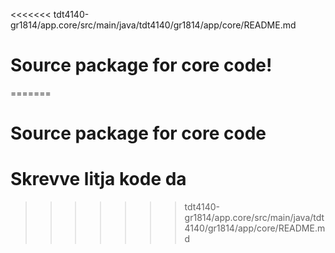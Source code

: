 <<<<<<< tdt4140-gr1814/app.core/src/main/java/tdt4140/gr1814/app/core/README.md

# Source package for core code!



=======
# Source package for core code
# Skrevve litja kode da
>>>>>>> tdt4140-gr1814/app.core/src/main/java/tdt4140/gr1814/app/core/README.md
